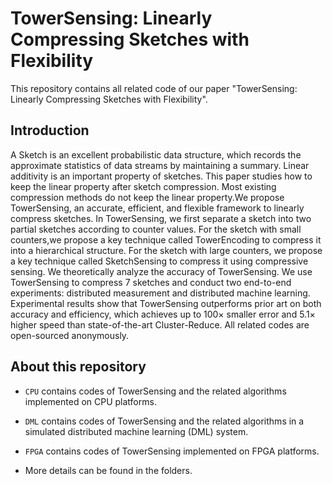 # TowerSensing: Linearly Compressing Sketches with Flexibility

This repository contains all related code of our paper "TowerSensing: Linearly Compressing Sketches with Flexibility". 

## Introduction

A Sketch is an excellent probabilistic data structure, which records the approximate statistics of data streams by maintaining a summary. Linear additivity is an important property of sketches. This paper studies how to keep the linear property after sketch compression. Most existing compression methods do not keep the linear property.We propose TowerSensing, an accurate, efficient, and flexible framework to linearly compress sketches. In TowerSensing, we first separate a sketch into two partial sketches according to counter values. For the sketch with small counters,we propose a key technique called TowerEncoding to compress it into a hierarchical structure. For the sketch with large counters, we propose a key technique called SketchSensing to compress it using compressive sensing. We theoretically analyze the accuracy of TowerSensing. We use TowerSensing to compress 7 sketches and conduct two end-to-end experiments: distributed measurement and distributed machine learning. Experimental results show that TowerSensing outperforms prior art on both accuracy and efficiency, which achieves up to 100× smaller error and 5.1× higher speed than state-of-the-art Cluster-Reduce. All related codes are open-sourced anonymously. 

## About this repository

* `CPU` contains codes of TowerSensing and the related algorithms implemented on CPU platforms. 

* `DML` contains codes of TowerSensing and the related algorithms in a simulated distributed machine learning (DML) system. 

* `FPGA` contains codes of TowerSensing implemented on FPGA platforms.

* More details can be found in the folders.
